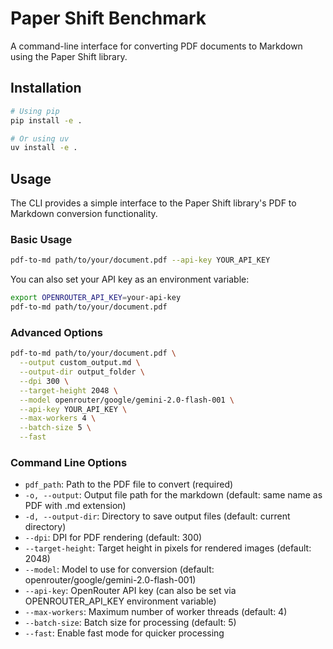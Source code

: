 # Paper Shift Benchmark

A command-line interface for converting PDF documents to Markdown using the Paper Shift library.

## Installation

```bash
# Using pip
pip install -e .

# Or using uv
uv install -e .
```

## Usage

The CLI provides a simple interface to the Paper Shift library's PDF to Markdown conversion functionality.

### Basic Usage

```bash
pdf-to-md path/to/your/document.pdf --api-key YOUR_API_KEY
```

You can also set your API key as an environment variable:

```bash
export OPENROUTER_API_KEY=your-api-key
pdf-to-md path/to/your/document.pdf
```

### Advanced Options

```bash
pdf-to-md path/to/your/document.pdf \
  --output custom_output.md \
  --output-dir output_folder \
  --dpi 300 \
  --target-height 2048 \
  --model openrouter/google/gemini-2.0-flash-001 \
  --api-key YOUR_API_KEY \
  --max-workers 4 \
  --batch-size 5 \
  --fast
```

### Command Line Options

- `pdf_path`: Path to the PDF file to convert (required)
- `-o, --output`: Output file path for the markdown (default: same name as PDF with .md extension)
- `-d, --output-dir`: Directory to save output files (default: current directory)
- `--dpi`: DPI for PDF rendering (default: 300)
- `--target-height`: Target height in pixels for rendered images (default: 2048)
- `--model`: Model to use for conversion (default: openrouter/google/gemini-2.0-flash-001)
- `--api-key`: OpenRouter API key (can also be set via OPENROUTER_API_KEY environment variable)
- `--max-workers`: Maximum number of worker threads (default: 4)
- `--batch-size`: Batch size for processing (default: 5)
- `--fast`: Enable fast mode for quicker processing